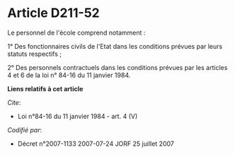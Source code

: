 # Article D211-52

Le personnel de l'école comprend notamment : 

1° Des fonctionnaires civils de l'Etat dans les conditions prévues par leurs statuts respectifs ; 

2° Des personnels contractuels dans les conditions prévues par les articles 4 et 6 de la loi n° 84-16 du 11 janvier 1984.

**Liens relatifs à cet article**

_Cite_:

  - Loi n°84-16 du 11 janvier 1984 - art. 4 (V)

_Codifié par_:

  - Décret n°2007-1133 2007-07-24 JORF 25 juillet 2007
